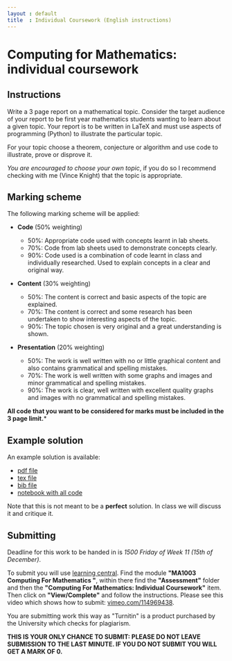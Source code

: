 ```yaml
---
layout : default
title  : Individual Coursework (English instructions)
---
```


# Computing for Mathematics: individual coursework

## Instructions

Write a 3 page report on a mathematical topic. Consider the target audience of
your report to be first year mathematics students wanting to learn about a given
topic. Your report is to be written in LaTeX and must use aspects of programming
(Python) to illustrate the particular topic.

For your topic choose a theorem, conjecture or algorithm and use code to
illustrate, prove or disprove it.

*You are encouraged to choose your own topic*, if you do so I recommend checking
with me (Vince Knight) that the topic is appropriate. 

## Marking scheme

The following marking scheme will be applied:

- **Code** (50% weighting)
    - 50%: Appropriate code used with concepts learnt in lab sheets.
    - 70%: Code from lab sheets used to demonstrate concepts clearly.
    - 90%: Code used is a combination of code learnt in class and individually researched. Used to explain concepts in a clear and original way.

- **Content** (30% weighting)
    - 50%: The content is correct and basic aspects of the topic are explained.
    - 70%: The content is correct and some research has been undertaken to show interesting aspects of the topic.
    - 90%: The topic chosen is very original and a great understanding is shown.

- **Presentation** (20% weighting)
    - 50%: The work is well written with no or little graphical content and also contains grammatical and spelling mistakes.
    - 70%: The work is well written with some graphs and images and minor grammatical and spelling mistakes.
    - 90%: The work is clear, well written with excellent quality graphs and images with no grammatical and spelling mistakes.

**All code that you want to be considered for marks must be included in the 3
page limit.***

## Example solution

An example solution is available:

- [pdf file]({{site.baseurl}}/assets/mock-solution/main.pdf)
- [tex file]({{site.baseurl}}/assets/mock-solution/main.tex)
- [bib file]({{site.baseurl}}/assets/mock-solution/bibliography.bib)
- [notebook with all code]({{site.baseurl}}/assets/mock-solution/main.ipynb)

Note that this is not meant to be a **perfect** solution. In class we will 
discuss it and critique it.

## Submitting

Deadline for this work to be handed in is *1500 Friday of Week 11 (15th of
December)*.

To submit you will use [learning central](https://learningcentral.cf.ac.uk).
Find the module **"MA1003 Computing For Mathematics "**, within there find the
**"Assessment"** folder and then the **"Computing For Mathematics: Individual
Coursework"** item. Then click on **"View/Complete"** and follow the
instructions. Please see this video which shows how to submit:
[vimeo.com/114969438](https://vimeo.com/114969438).

You are submitting work this way as "Turnitin" is a product purchased by the
University which checks for plagiarism.

**THIS IS YOUR ONLY CHANCE TO SUBMIT: PLEASE DO NOT LEAVE SUBMISSION TO THE LAST
MINUTE. IF YOU DO NOT SUBMIT YOU WILL GET A MARK OF 0.**
